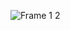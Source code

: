 ![Frame 1 2](https://github.com/Areeb786123/PasswordManager/assets/56149022/b6d04cca-a2b4-4ead-8727-5c9dc1591ea7)
